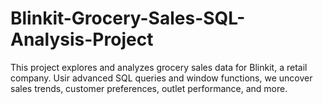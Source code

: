# Blinkit-Grocery-Sales-SQL-Analysis-Project
This project explores and analyzes grocery sales data for Blinkit, a retail company. Usir advanced SQL queries and window functions, we uncover sales trends, customer preferences, outlet performance, and more.
